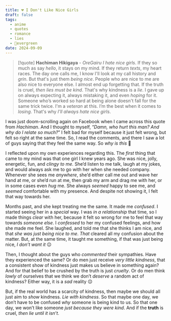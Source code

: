 ```yaml
---
title: 💔 I Don't Like Nice Girls
draft: false
tags:
  - anime
  - quotes
  - romance
  - lies
  - 🌲evergreen
date: 2024-09-09
---
```

> [!quote] **Hachiman Hikigaya** - *OreGairu*
> *I hate nice girls*. If they so much as say *hello*, it stays on my mind. If they return *texts*, my heart races. The day one calls me, I know I'll look at my call history and *grin*. But that's just them *being nice*. People who are nice to me are also nice to everyone else. I almost end up forgetting that. If the truth is cruel, *then lies must be kind*. That's why kindness is a *lie*. I gave up on always expecting it, always mistaking it, and even *hoping* for it. Someone who’s worked so hard at being alone doesn't fall for the same trick twice. I'm a *veteran* at this. I’m the best when it comes to *losing*. That's why *I'll always hate nice girls*.

I was just doom-scrolling again on Facebook when I came across this quote from *Hachiman*. And I thought to myself, “*Damn, who hurt this man? And why do I relate so much?*” I felt bad for myself because it just felt wrong, but felt so right at the same time. So, I read the comments, and there I saw a lot of guys saying that they feel the same way. So *why is this* 🤔

I reflected upon my own experiences regarding this. The *first* thing that came to my mind was that one girl I knew years ago. She was nice, jolly, energetic, fun, and *clingy to me*. She’d listen to me talk, laugh at my jokes, and would always ask me to go with her when she needed company. Whenever she sees me *anywhere*, she’d either call me out and wave her hand at me, or she’d run at me, then grab my arm and drag me with her, or in some cases even *hug* me. She always *seemed* happy to see me, and *seemed* comfortable with my presence. And despite not showing it, I felt that way towards her.

Months past, and she kept treating me the same. It made me *confused*. I started seeing her in a *special* way. I was *in a relationship* that time, so I made things *clear* with her, because it felt so wrong for me to feel that way towards *someone else*. I *confessed* to her my confused feelings, and how she made me feel. She laughed, and told me that she thinks I am nice, and that *she was just being nice to me*. *That* cleared all my confusion about the matter. But, at the same time, it taught me something, if that was just being nice, *I don’t want it* 😐

Then, I thought about the guys who *commented* their sympathies. Have they experienced the same? Or do men just receive *very little kindness*, that a consistent show of kindness just makes us believe in something again? And for that belief to be crushed by the truth is just *cruelty*. Or do men think *lowly* of ourselves that we think we don’t *deserve* a random act of kindness? Either way, it is a *sad* reality 😔

But, if the real world has a scarcity of kindness, then maybe we should all just aim to *show* kindness. *Lie with kindness*. So that maybe one day, we don’t have to be confused *why* someone is being kind to us. So that one day, we won’t like someone *just because they were kind*. And if the **truth** is cruel, *then lie until it isn’t*.